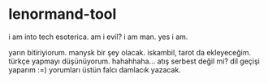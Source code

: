 # lenormand-tool
i am into tech esoterica. am i evil? i am man. yes i am.


yarın bitiriyiorum. manysk bir şey olacak.
iskambil, tarot da ekleyeceğim. türkçe yapmayı düşünüyorum. hahahhaha... atış serbest değil mi? dil geçişi yaparım :=)
yorumları üstün falcı damlacık yazacak.
